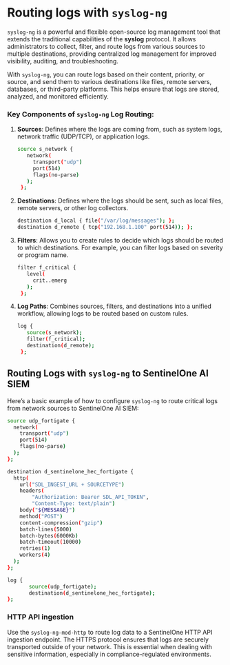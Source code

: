 # Routing logs with `syslog-ng` 

`syslog-ng` is a powerful and flexible open-source log management tool that extends the traditional capabilities of the **syslog** protocol. It allows administrators to collect, filter, and route logs from various sources to multiple destinations, providing centralized log management for improved visibility, auditing, and troubleshooting.

With `syslog-ng`, you can route logs based on their content, priority, or source, and send them to various destinations like files, remote servers, databases, or third-party platforms. This helps ensure that logs are stored, analyzed, and monitored efficiently.

### Key Components of `syslog-ng` Log Routing:
1. **Sources**: Defines where the logs are coming from, such as system logs, network traffic (UDP/TCP), or application logs.
   ```bash
   source s_network {
      network(
        transport("udp")
        port(514)
        flags(no-parse)
      );
    };
   ```

2. **Destinations**: Defines where the logs should be sent, such as local files, remote servers, or other log collectors.
   ```bash
   destination d_local { file("/var/log/messages"); };
   destination d_remote { tcp("192.168.1.100" port(514)); };
   ```

3. **Filters**: Allows you to create rules to decide which logs should be routed to which destinations. For example, you can filter logs based on severity or program name.
   ```bash
   filter f_critical { 
      level(
        crit..emerg
      ); 
    };
   ```

4. **Log Paths**: Combines sources, filters, and destinations into a unified workflow, allowing logs to be routed based on custom rules.
   ```bash
   log { 
      source(s_network); 
      filter(f_critical); 
      destination(d_remote); 
    };
   ```

## Routing Logs with `syslog-ng` to SentinelOne AI SIEM

Here’s a basic example of how to configure `syslog-ng` to route critical logs from network sources to SentinelOne AI SIEM:

```bash
source udp_fortigate {
  network(
    transport("udp")
    port(514)
    flags(no-parse)
  );
};

destination d_sentinelone_hec_fortigate {
  http(
    url("SDL_INGEST_URL + SOURCETYPE")
    headers(
        "Authorization: Bearer SDL_API_TOKEN", 
        "Content-Type: text/plain")
    body("${MESSAGE}")
    method("POST")
    content-compression("gzip")
    batch-lines(5000)
    batch-bytes(6000Kb)
    batch-timeout(10000)
    retries(1)
    workers(4)
  );
};

log {
       source(udp_fortigate);
       destination(d_sentinelone_hec_fortigate);
};
```
### HTTP API ingestion

Use the `syslog-ng-mod-http` to route log data to a SentinelOne HTTP API ingestion endpoint. The HTTPS protocol ensures that logs are securely transported outside of your network. This is essential when dealing with sensitive information, especially in compliance-regulated environments.